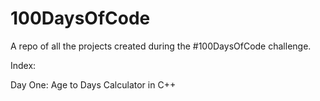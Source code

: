 # 100DaysOfCode
A repo of all the projects created during the #100DaysOfCode challenge.

Index:

Day One: Age to Days Calculator in C++
